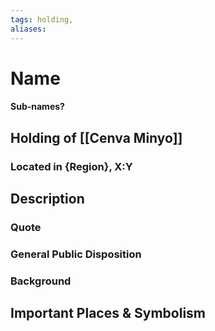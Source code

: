 ```yaml
---
tags: holding,
aliases:
---
```

# Name
#### Sub-names?
## Holding of [[Cenva Minyo]]
### Located in {Region}, X:Y
## Description
### Quote

### General Public Disposition

### Background
## Important Places & Symbolism


